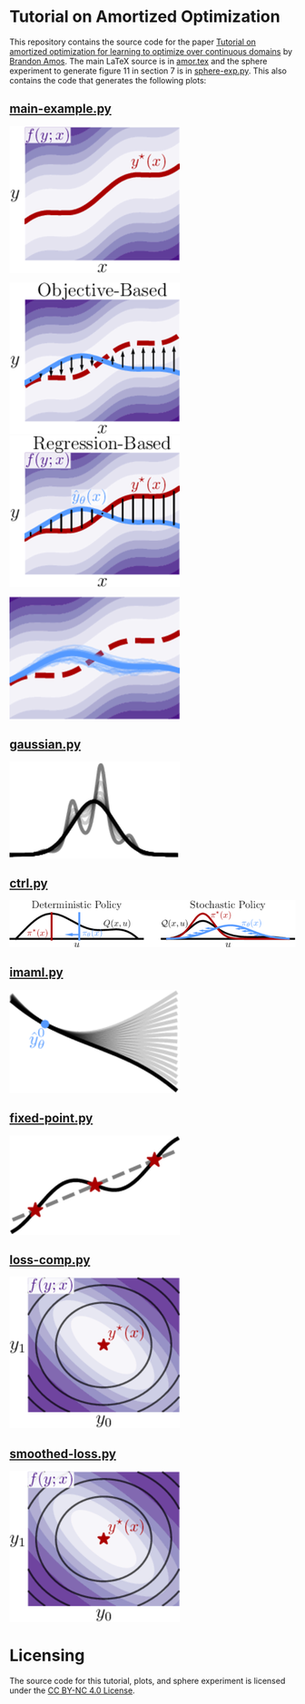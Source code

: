 # Tutorial on Amortized Optimization
This repository contains the source code for the paper
[Tutorial on amortized optimization for
learning to optimize over continuous domains](https://arxiv.org/abs/2202.00665)
by
[Brandon Amos](http://bamos.github.io).
The main LaTeX source is in [amor.tex](./amor.tex)
and the sphere experiment to generate figure 11 in
section 7 is in [sphere-exp.py](./sphere-exp.py).
This also contains the code that generates
the following plots:

## [main-example.py](./fig/main-example.py)
![](./fig/opt.png?raw=true)

![](./fig/learning-obj.png?raw=true)
![](./fig/learning-reg.png?raw=true)

![](./fig/learning-rl.png?raw=true)

## [gaussian.py](./fig/gaussian.py)
![](./fig/gaussian.png?raw=true)

## [ctrl.py](./fig/ctrl.py)
![](./fig/ctrl.png?raw=true)

## [imaml.py](./fig/imaml.py)
![](./fig/imaml.png?raw=true)

## [fixed-point.py](./fig/fixed-point.py)
![](./fig/fp.png?raw=true)

## [loss-comp.py](./fig/loss-comp.py)
![](./fig/loss-comp.png?raw=true)

## [smoothed-loss.py](./fig/smoothed-loss.py)
![](./fig/loss-comp.png?raw=true)

# Licensing
The source code for this tutorial, plots, and
sphere experiment is licensed under the
[CC BY-NC 4.0 License](https://creativecommons.org/licenses/by-nc/4.0/).
